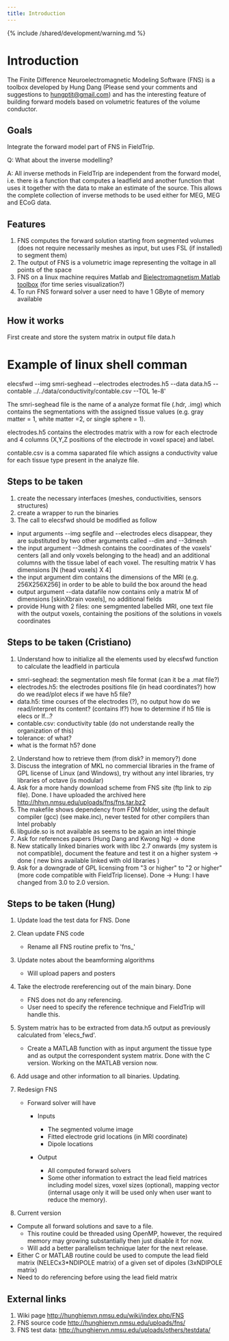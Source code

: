 ```yaml
---
title: Introduction
---
```


{% include /shared/development/warning.md %}

# Introduction

The Finite Difference Neuroelectromagnetic Modeling Software (FNS) is a toolbox developed by Hung Dang (Please send your comments and suggestions to hungptit@gmail.com) and has the interesting feature of building forward models based on volumetric features of the volume conductor.

## Goals

Integrate the forward model part of FNS in FieldTrip.

Q: What about the inverse modelling?

A: All inverse methods in FieldTrip are independent from the forward model, i.e. there is a function that computes a leadfield and another function that uses it together with the data to make an estimate of the source. This allows the complete collection of inverse methods to be used either for MEG, MEG and ECoG data.  

## Features

1. FNS computes the forward solution starting from segmented volumes (does not require necessarily meshes as input, but uses FSL (if installed) to segment them)
2. The output of FNS is a volumetric image representing the voltage in all points of the space
3. FNS on a linux machine requires Matlab and [Bielectromagnetism Matlab toolbox](http://eeg.sourceforge.net/) (for time series visualization?)
4. To run FNS forward solver a user need to have 1 GByte of memory available

## How it works

First create and store the system matrix in output file data.h

  # Example of linux shell comman
  elecsfwd --img smri-seghead --electrodes electrodes.h5 --data data.h5 --contable  ../../data/conductivity/contable.csv --TOL 1e-8'

The smri-seghead file is the name of a analyze format file (.hdr, .img) which contains the segmentations with the assigned tissue values (e.g. gray matter = 1, white matter =2, or single sphere = 1).

electrodes.h5 contains the electrodes matrix with a row for each electrode and 4 columns (X,Y,Z positions of the electrode in voxel space) and label.

contable.csv is a comma saparated file which assigns a conductivity value for each tissue type present in the analyze file.

## Steps to be taken

1. create the necessary interfaces (meshes, conductivities, sensors structures)
2. create a wrapper to run the binaries
3. The call to elecsfwd should be modified as follow

* input arguments --img segfile and --electrodes elecs disappear, they are substituted by two other arguments called --dim and --3dmesh
* the input argument --3dmesh contains the coordinates of the voxels' centers (all and only voxels belonging to the head) and an additional columns with the tissue label of each voxel. The resulting matrix V has dimensions [N (head voxels) X 4]
* the input argument dim contains the dimensions of the MRI (e.g. 256X256X256] in order to be able to build the box around the head
* output argument --data datafile now contains only a matrix M of dimensions [skinXbrain voxels], no additional fields
* provide Hung with 2 files: one semgmented labelled MRI, one text file with the output voxels, containing the positions of the solutions in voxels coordinates

## Steps to be taken (Cristiano)

1. Understand how to initialize all the elements used by elecsfwd function to calculate the leadfield
in particula

  - smri-seghead: the segmentation mesh file format (can it be a .mat file?)
  - electrodes.h5: the electrodes positions file (in head coordinates?)
     how do we read/plot elecs if we have h5 file?
  - data.h5: time courses of the electrodes (?), no output
     how do we read/interpret its content? (contains lf?)
     how to determine if h5 file is elecs or lf...?
  - contable.csv: conductivity table (do not understande really the organization of this)
  - tolerance: of what?
  - what is the format h5? done

2. Understand how to retrieve them (from disk? in memory?) done
3. Discuss the integration of MKL no commercial libraries in the frame of GPL license of Linux (and Windows), try without any intel libraries, try libraries of octave (is modular)
4. Ask for a more handy download scheme from FNS site (ftp link to zip file). Done. I have uploaded the archived here http://hhvn.nmsu.edu/uploads/fns/fns.tar.bz2
5. The makefile shows dependency from FDM folder, using the default compiler (gcc) (see make.inc), never tested for other compilers than Intel probably
6. libguide.so is not available as seems to be again an intel thingie
7. Ask for references papers (Hung Dang and Kwong Ng) -> done
8. New statically linked binaries work with libc 2.7 onwards (my system is not compatible), document the feature and test it on a higher system -> done ( new bins available linked with old libraries )
9. Ask for a downgrade of GPL licensing from "3 or higher" to "2 or higher" (more code compatible with FieldTrip license). Done -> Hung: I have changed from 3.0 to 2.0 version.

## Steps to be taken (Hung)

1. Update load the test data for FNS. Done

2. Clean update FNS code
   * Rename all FNS routine prefix to 'fns_'

3. Update notes about the beamforming algorithms
   * Will upload papers and posters

4. Take the electrode rereferencing out of the main binary. Done
   * FNS does not do any referencing.
   * User need to specify the reference technique and FieldTrip will handle this.

5. System matrix has to be extracted from data.h5 output as previously calculated from 'elecs_fwd'.     
   * Create a MATLAB function with as input argument the tissue type and as output the correspondent system matrix. Done with the C version. Working on the MATLAB version now.

6. Add usage and other information to all binaries. Updating.

7. Redesign FNS
   * Forward solver will have
     - Inputs
       + The segmented volume image
       + Fitted electrode grid locations (in MRI coordinate)
       + Dipole locations

     - Output
       + All computed forward solvers
       + Some other information to extract the lead field matrices including model sizes, voxel sizes (optional), mapping vector (internal usage only it will be used only when user want to reduce the memory).

8. Current version
  * Compute all forward solutions and save to a file.
    + This routine could be threaded using OpenMP, however, the required memory may growing substantially then just disable it for now.
    + Will add a better parallelism technique later for the next release.
  * Either C or MATLAB routine could be used to compute the lead field matrix (NELECx3*NDIPOLE matrix) of a given set of dipoles (3xNDIPOLE matrix)
  * Need to do referencing before using the lead field matrix   

## External links

1. Wiki page http://hunghienvn.nmsu.edu/wiki/index.php/FNS
2. FNS source code http://hunghienvn.nmsu.edu/uploads/fns/
3. FNS test data: http://hunghienvn.nmsu.edu/uploads/others/testdata/
